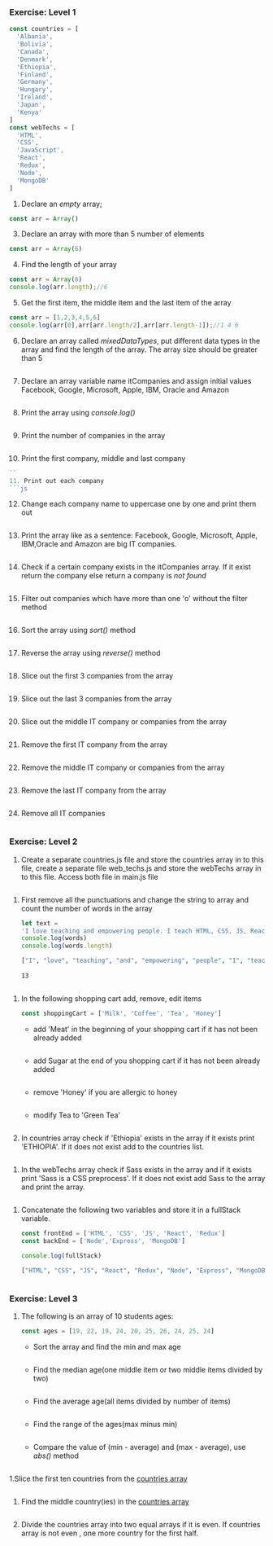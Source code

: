 ### Exercise: Level 1

```js
const countries = [
  'Albania',
  'Bolivia',
  'Canada',
  'Denmark',
  'Ethiopia',
  'Finland',
  'Germany',
  'Hungary',
  'Ireland',
  'Japan',
  'Kenya'
]
const webTechs = [
  'HTML',
  'CSS',
  'JavaScript',
  'React',
  'Redux',
  'Node',
  'MongoDB'
]
```

1. Declare an _empty_ array;
```js
const arr = Array()
```
3. Declare an array with more than 5 number of elements
```js
const arr = Array(6)
```
4. Find the length of your array
```js
const arr = Array(6)
console.log(arr.length);//6
```
5. Get the first item, the middle item and the last item of the array
```js
const arr = [1,2,3,4,5,6]
console.log(arr[0],arr[arr.length/2],arr[arr.length-1]);//1 4 6
```
6. Declare an array called _mixedDataTypes_, put different data types in the array and find the length of the array. The array size should  be greater than 5
```js
```
7. Declare an array variable name itCompanies and assign initial values Facebook, Google, Microsoft, Apple, IBM, Oracle and Amazon
```js
```
8. Print the array using _console.log()_
```js
```
9. Print the number of companies in the array
```js
```
10. Print the first company, middle and last company
```js
``
11. Print out each company
```js
```
12. Change each company name  to uppercase one by one and print them out
```js
```
13. Print the array like as a sentence: Facebook, Google, Microsoft, Apple, IBM,Oracle and Amazon are big IT companies.
```js
```
14. Check if a certain company exists in the itCompanies array. If it exist return the company else return a company is _not found_
```js
```
15. Filter out companies which have more than one 'o' without the filter method
```js
```
16. Sort the array using _sort()_ method
```js
```
17. Reverse the array using _reverse()_ method
```js
```
18. Slice out the first 3 companies from the array
```js
```
19. Slice out the last 3 companies from the array
```js
```
20. Slice out the middle IT company or companies from the array
```js
```
21. Remove the first IT company from the array
```js
```
22. Remove the middle IT company or companies from the array
```js
```
23. Remove the last IT company from the array
```js
```
24. Remove all IT companies
```js
```

### Exercise: Level 2

1. Create a separate countries.js file and store the countries array in to this file, create a separate file web_techs.js and store the webTechs array in to this file. Access both file in main.js file
```js
```
1. First remove all the punctuations and change the string to array and count the number of words in the array

    ```js
    let text =
    'I love teaching and empowering people. I teach HTML, CSS, JS, React, Python.'
    console.log(words)
    console.log(words.length)
    ```

    ```sh
    ["I", "love", "teaching", "and", "empowering", "people", "I", "teach", "HTML", "CSS", "JS", "React", "Python"]
  
    13
    ```
```js
```

1. In the following shopping cart add, remove, edit items

    ```js
    const shoppingCart = ['Milk', 'Coffee', 'Tea', 'Honey']
    ```

   - add 'Meat' in the beginning of your shopping cart if it has not been already added
   ```js
   ```
   - add Sugar at the end of you shopping cart if it has not been already added
   ```js
   ```
   - remove 'Honey' if you are allergic to honey
   ```js
   ```
   - modify Tea to 'Green Tea'
   ```js
   ```
1. In countries array check if 'Ethiopia' exists in the array if it exists print 'ETHIOPIA'. If it does not exist add to the countries list.
```js
```
1. In the webTechs array check if Sass exists in the array  and if it exists print 'Sass is a CSS preprocess'. If it does not exist add Sass to the array and print the array.
```js
```
1. Concatenate the following two variables and store it in a fullStack variable.

    ```js
    const frontEnd = ['HTML', 'CSS', 'JS', 'React', 'Redux']
    const backEnd = ['Node','Express', 'MongoDB']
  
    console.log(fullStack)
    ```

    ```sh
    ["HTML", "CSS", "JS", "React", "Redux", "Node", "Express", "MongoDB"]
    ```
```js
```
### Exercise: Level 3

1. The following is an array of 10 students ages:

    ```js
    const ages = [19, 22, 19, 24, 20, 25, 26, 24, 25, 24]
    ```


    - Sort the array and find the min and max age
    ```js
    ```
    - Find the median age(one middle item or two middle items divided by two)
    ```js
    ```
    - Find the average age(all items divided by number of items)
    ```js
    ```
    - Find the range of the ages(max minus min)
    ```js
    ```
    - Compare the value of (min - average) and (max - average), use _abs()_ method
    ```js
    ```
1.Slice the first ten countries from the [countries array](https://github.com/Asabeneh/30DaysOfJavaScript/tree/master/data/countries.js)
```js
```
1. Find the middle country(ies) in the [countries array](https://github.com/Asabeneh/30DaysOfJavaScript/tree/master/data/countries.js)
```js
```
2. Divide the countries array into two equal arrays if it is even.  If countries array is not even , one more country for the first half.
```js
```

